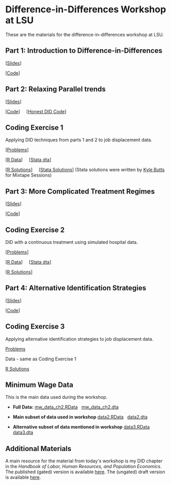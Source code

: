 # Difference-in-Differences Workshop at LSU

These are the materials for the difference-in-differences workshop at LSU.

## Part 1: Introduction to Difference-in-Differences

[[Slides](DID-Introduction.html)]

[[Code](DID-Introduction.R)]


## Part 2: Relaxing Parallel trends

[[Slides](Relaxing-Parallel-Trends.html)]

[[Code](Relaxing-Parallel-Trends.R)] &nbsp; &nbsp; [[Honest DID Code](honest_did.R)]


## Coding Exercise 1

Applying DID techniques from parts 1 and 2 to job displacement data.

[[Problems](Exercises/Exercise-1/exercise1.html)]

[[R Data](Exercises/Exercise-1/job_displacement_data.RData)] &nbsp; &nbsp; [[Stata dta](Exercises/Exercise-1/job_displacement_data.dta)]

[[R Solutions](Exercises/Exercise-1/exercise1_sol.html)] &nbsp; &nbsp; [[Stata Solutions](Exercises/Exercise-1/exercise1_sol_stata.html)] (Stata solutions were written by [Kyle Butts](https://www.kylebutts.com/) for Mixtape Sessions)

## Part 3: More Complicated Treatment Regimes

[[Slides](More-Complicated-Treatment-Regimes.html)]

[[Code](More-Complicated-Treatment-Regimes.R)]

## Coding Exercise 2

DID with a continuous treatment using simulated hospital data.

[[Problems](Exercises/Exercise-2/exercise2a.html)]

[[R Data](Exercises/Exercise-2/medicare1.RData)] &nbsp; &nbsp; [[Stata dta](Exercises/Exercise-2/medicare1.dta)]

[[R Solutions](Exercises/Exercise-2/exercise2a_sol.html)]

## Part 4: Alternative Identification Strategies

[[Slides](Alternative-Identification-Strategies.html)]

[[Code](Alternative-Identification-Strategies.R)]

## Coding Exercise 3

Applying alternative identification strategies to job displacement data.

[Problems](Exercises/Exercise-2/exercise2b.html)

Data - same as Coding Exercise 1

[R Solutions](Exercises/Exercise-2/exercise2b_sol.html)

## Minimum Wage Data

This is the main data used during the workshop.

* **Full Data:** [mw_data_ch2.RData](mw_data_ch2.RData) &nbsp; [mw_data_ch2.dta](mw_data_ch2.dta)

* **Main subset of data used in workshop** [data2.RData](data2.RData) &nbsp; [data2.dta](data2.dta)

* **Alternative subset of data mentioned in workshop** [data3.RData](data3.RData) &nbsp; [data3.dta](data3.dta)

## Additional Materials

A main resource for the material from today's workshop is my DID chapter in the *Handbook of Labor, Human Resources, and Population Economics*.  The published (gated) version is available [here](https://link.springer.com/referenceworkentry/10.1007/978-3-319-57365-6_352-1).   The (ungated) draft version is available [here](https://bcallaway11.github.io/files/Callaway-Chapter-2022/main.pdf).

